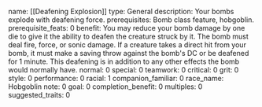 name: [[Deafening Explosion]]
type: General
description: Your bombs explode with deafening force.
prerequisites: Bomb class feature, hobgoblin.
prerequisite_feats: 0
benefit: You may reduce your bomb damage by one die to give it the ability to deafen the creature struck by it. The bomb must deal fire, force, or sonic damage. If a creature takes a direct hit from your bomb, it must make a saving throw against the bomb's DC or be deafened for 1 minute. This deafening is in addition to any other effects the bomb would normally have.
normal: 0
special: 0
teamwork: 0
critical: 0
grit: 0
style: 0
performance: 0
racial: 1
companion_familiar: 0
race_name: Hobgoblin
note: 0
goal: 0
completion_benefit: 0
multiples: 0
suggested_traits: 0
